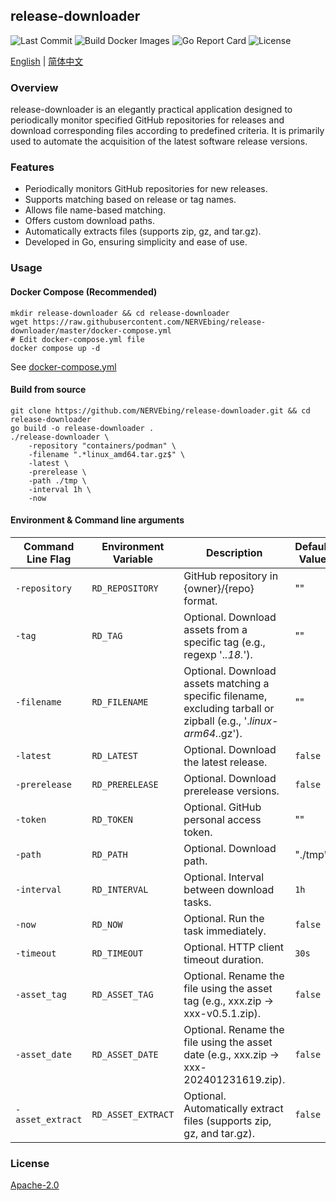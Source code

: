 ## release-downloader

![Last Commit](https://custom-icon-badges.herokuapp.com/github/last-commit/NERVEbing/release-downloader?logo=history&logoColor=white)
![Build Docker Images](https://github.com/NERVEbing/release-downloader/actions/workflows/docker.yml/badge.svg)
![Go Report Card](https://goreportcard.com/badge/github.com/NERVEbing/release-downloader)
![License](https://custom-icon-badges.herokuapp.com/github/license/NERVEbing/release-downloader?logo=law&color=blue)

[English](README.md) | [简体中文](README.zh.md)

### Overview

release-downloader is an elegantly practical application designed to periodically monitor specified GitHub repositories
for releases and download corresponding files according to predefined criteria. It is primarily used to automate the
acquisition of the latest software release versions.

### Features

- Periodically monitors GitHub repositories for new releases.
- Supports matching based on release or tag names.
- Allows file name-based matching.
- Offers custom download paths.
- Automatically extracts files (supports zip, gz, and tar.gz).
- Developed in Go, ensuring simplicity and ease of use.

### Usage

#### Docker Compose (Recommended)

```shell
mkdir release-downloader && cd release-downloader
wget https://raw.githubusercontent.com/NERVEbing/release-downloader/master/docker-compose.yml
# Edit docker-compose.yml file
docker compose up -d
```

See [docker-compose.yml](docker-compose.yml)

#### Build from source

```shell
git clone https://github.com/NERVEbing/release-downloader.git && cd release-downloader
go build -o release-downloader .
./release-downloader \
    -repository "containers/podman" \
    -filename ".*linux_amd64.tar.gz$" \
    -latest \
    -prerelease \
    -path ./tmp \
    -interval 1h \
    -now
```

#### Environment & Command line arguments

| Command Line Flag | Environment Variable | Description                                                                                                        | Default Value |
|-------------------|----------------------|--------------------------------------------------------------------------------------------------------------------|---------------|
| `-repository`     | `RD_REPOSITORY`      | GitHub repository in {owner}/{repo} format.                                                                        | ""            |
| `-tag`            | `RD_TAG`             | Optional. Download assets from a specific tag (e.g., regexp '.*.18.*').                                            | ""            |
| `-filename`       | `RD_FILENAME`        | Optional. Download assets matching a specific filename, excluding tarball or zipball (e.g., '.*linux-arm64.*.gz'). | ""            |
| `-latest`         | `RD_LATEST`          | Optional. Download the latest release.                                                                             | `false`       |
| `-prerelease`     | `RD_PRERELEASE`      | Optional. Download prerelease versions.                                                                            | `false`       |
| `-token`          | `RD_TOKEN`           | Optional. GitHub personal access token.                                                                            | ""            |
| `-path`           | `RD_PATH`            | Optional. Download path.                                                                                           | "./tmp"       |
| `-interval`       | `RD_INTERVAL`        | Optional. Interval between download tasks.                                                                         | `1h`          |
| `-now`            | `RD_NOW`             | Optional. Run the task immediately.                                                                                | `false`       |
| `-timeout`        | `RD_TIMEOUT`         | Optional. HTTP client timeout duration.                                                                            | `30s`         |
| `-asset_tag`      | `RD_ASSET_TAG`       | Optional. Rename the file using the asset tag (e.g., xxx.zip -> xxx-v0.5.1.zip).                                   | `false`       |
| `-asset_date`     | `RD_ASSET_DATE`      | Optional. Rename the file using the asset date (e.g., xxx.zip -> xxx-202401231619.zip).                            | `false`       |
| `-asset_extract`  | `RD_ASSET_EXTRACT`   | Optional. Automatically extract files (supports zip, gz, and tar.gz).                                              | `false`       |

### License

[Apache-2.0](LICENSE)
